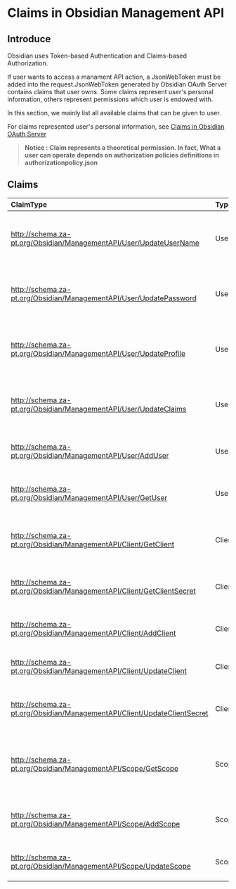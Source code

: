 # Claims in Obsidian Management API
## Introduce
Obsidian uses Token-based Authentication and Claims-based Authorization.

If user wants to access a manament API action, a JsonWebToken must be added into the request.JsonWebToken generated by Obsidian OAuth Server contains claims that user owns. Some claims represent user's personal information, others represent permissions which user is endowed with. 

In this section, we mainly list all available claims that can be given to user.

For claims represented user's personal information, see [Claims in Obsidian OAuth Server](http://github.com)

>**Notice : Claim represents a theoretical permission. In fact, What a user can operate depends on authorization policies definitions in authorizationpolicy.json**

## Claims
|ClaimType|Type|Enables|
|:-|:-|:-|
|http://schema.za-pt.org/Obsidian/ManagementAPI/User/UpdateUserName |User|Represents user can modify other user's user name
|http://schema.za-pt.org/Obsidian/ManagementAPI/User/UpdatePassword |User|Represents user can modify other user's password
|http://schema.za-pt.org/Obsidian/ManagementAPI/User/UpdateProfile |User|Represents user can modify other user's profile
|http://schema.za-pt.org/Obsidian/ManagementAPI/User/UpdateClaims |User|Represents user can modify other user's claims
|http://schema.za-pt.org/Obsidian/ManagementAPI/User/AddUser |User|Represents user can add a new user
|http://schema.za-pt.org/Obsidian/ManagementAPI/User/GetUser |User|Represents user can query any user's information
|http://schema.za-pt.org/Obsidian/ManagementAPI/Client/GetClient |Client|Represents user can query information of a client
|http://schema.za-pt.org/Obsidian/ManagementAPI/Client/GetClientSecret |Client|Represents user can query secret of a client
|http://schema.za-pt.org/Obsidian/ManagementAPI/Client/AddClient |Client|Represents user can add a new client
|http://schema.za-pt.org/Obsidian/ManagementAPI/Client/UpdateClient |Client|Represents user can modify a client
|http://schema.za-pt.org/Obsidian/ManagementAPI/Client/UpdateClientSecret |Client|Represents user can modify secret of a client
|http://schema.za-pt.org/Obsidian/ManagementAPI/Scope/GetScope |Scope|Represents user can query information of a permission scope
|http://schema.za-pt.org/Obsidian/ManagementAPI/Scope/AddScope |Scope|Represents user can add a new permission scope
|http://schema.za-pt.org/Obsidian/ManagementAPI/Scope/UpdateScope |Scope|Represents user can modify a scope
